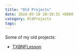 ```yaml
---
title: "Old Projects"
date: 2024-05-10 20:10:31 +0800
category: OldProjects
tags:
---
```


Some of my old projects:

* [TXBNFLesson](https://github.com/ZhiZe-ZG/TXBNFLesson)

